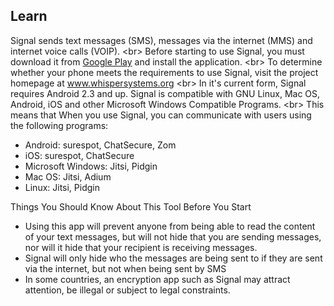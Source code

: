 
## Learn

Signal sends text messages (SMS), messages via the internet (MMS) and internet voice calls (VOIP).
&lt;br&gt;
Before starting to use Signal, you must download it from [Google Play](https://play.google.com/store/apps/details?id=org.thoughtcrime.securesms) and install the application.
&lt;br&gt;
To determine whether your phone meets the requirements to use Signal, visit the project homepage at www.whispersystems.org
&lt;br&gt;
In it&#39;s current form, Signal requires Android 2.3 and up. Signal is compatible with GNU Linux, Mac OS, Android, iOS and other Microsoft Windows Compatible Programs.
&lt;br&gt;
This means that When you use Signal, you can communicate with users using the following programs:
 - Android: surespot, ChatSecure, Zom
 - iOS: surespot, ChatSecure
 - Microsoft Windows: Jitsi, Pidgin
 - Mac OS: Jitsi, Adium
 - Linux: Jitsi, Pidgin


Things You Should Know About This Tool Before You Start
 - Using this app will prevent anyone from being able to read the content of your text messages, but will not hide that you are sending messages, nor will it hide that your recipient is receiving messages.
 - Signal will only hide who the messages are being sent to if they are sent via the internet, but not when being sent by SMS
 - In some countries, an encryption app such as Signal may attract attention, be illegal or subject to legal constraints.
